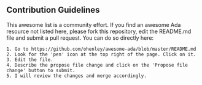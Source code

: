 ## Contribution Guidelines

This awesome list is a community effort. If you find an awesome Ada resource not listed here, please fork this repository, edit the README.md file and submit a pull request. You can do so directly here:  

	1. Go to https://github.com/ohenley/awesome-ada/blob/master/README.md    
	2. Look for the 'pen' icon at the top right of the page. Click on it.    
	3. Edit the file.    
	4. Describe the propose file change and click on the 'Propose file change' button to submit.    
	5. I will review the changes and merge accordingly.